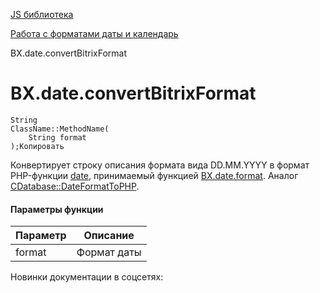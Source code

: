 [JS библиотека](/api_help/js_lib/index.php)

[Работа с форматами даты и календарь](/api_help/js_lib/data/index.php)

BX.date.convertBitrixFormat

BX.date.convertBitrixFormat
===========================

```
String
ClassName::MethodName(
	String format
);Копировать
```

Конвертирует строку описания формата вида DD.MM.YYYY в формат PHP-функции [date](http://www.php.net/manual/ru/function.date.php), принимаемый функцией [BX.date.format](/api_help/js_lib/data/date_format.php). Аналог [CDatabase::DateFormatToPHP](/api_help/main/reference/cdatabase/dateformattophp.php).

#### Параметры функции

| Параметр | Описание |
| --- | --- |
| format | Формат даты |

Новинки документации в соцсетях: